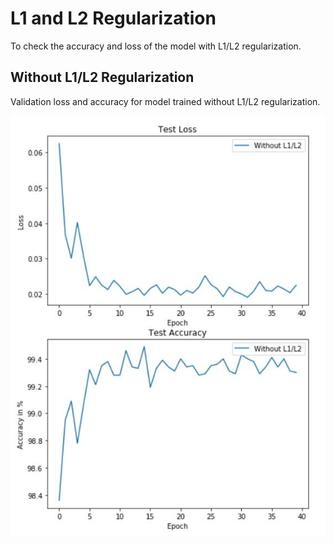<h1>L1 and L2 Regularization</h1>
To check the accuracy and loss of the model with L1/L2 regularization. 
  
  <h2>Without L1/L2 Regularization</h2>
  Validation loss and accuracy for model trained without L1/L2 regularization.
  
  ![Without L1/L2](https://github.com/Shashank-Holla/TSAI-EVA4/blob/master/Session6_Regularization/Stats_withoutL1L2.JPG)
  
